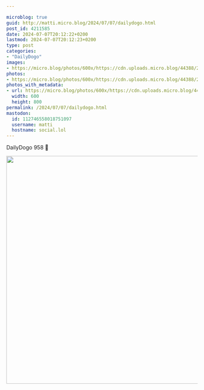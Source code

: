 ```yaml
---

microblog: true
guid: http://matti.micro.blog/2024/07/07/dailydogo.html
post_id: 4211585
date: 2024-07-07T20:12:22+0200
lastmod: 2024-07-07T20:12:23+0200
type: post
categories:
- "DailyDogo"
images:
- https://micro.blog/photos/600x/https://cdn.uploads.micro.blog/44388/2024/7df7346f0947480d98e81b036c7597c4.jpg
photos:
- https://micro.blog/photos/600x/https://cdn.uploads.micro.blog/44388/2024/7df7346f0947480d98e81b036c7597c4.jpg
photos_with_metadata:
- url: https://micro.blog/photos/600x/https://cdn.uploads.micro.blog/44388/2024/7df7346f0947480d98e81b036c7597c4.jpg
  width: 600
  height: 800
permalink: /2024/07/07/dailydogo.html
mastodon:
  id: 112746558018751097
  username: matti
  hostname: social.lol
---
```

DailyDogo 958 🐶

<img src="https://micro.blog/photos/600x/https://blog.martin-haehnel.de/uploads/2024/7df7346f0947480d98e81b036c7597c4.jpg" width="600" alt="" />
